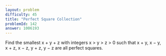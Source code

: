 ```yaml
---
layout: problem
difficulty: 45
title: "Perfect Square Collection"
problemId: 142
answer: 1006193
---
```

Find the smallest x + y + z with integers x > y > z > 0 such that x + y, x − y, x + z, x − z, y + z, y − z are all perfect squares.